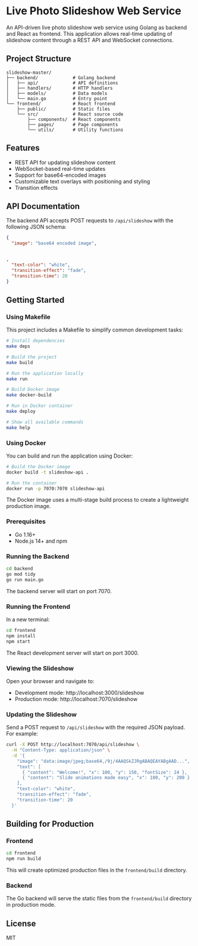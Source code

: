 # Live Photo Slideshow Web Service

An API-driven live photo slideshow web service using Golang as backend and React as frontend. This application allows real-time updating of slideshow content through a REST API and WebSocket connections.

## Project Structure

```
slideshow-master/
├── backend/             # Golang backend
│   ├── api/             # API definitions
│   ├── handlers/        # HTTP handlers
│   ├── models/          # Data models
│   └── main.go          # Entry point
└── frontend/            # React frontend
    ├── public/          # Static files
    └── src/             # React source code
        ├── components/  # React components
        ├── pages/       # Page components
        └── utils/       # Utility functions
```

## Features

- REST API for updating slideshow content
- WebSocket-based real-time updates
- Support for base64-encoded images
- Customizable text overlays with positioning and styling
- Transition effects

## API Documentation

The backend API accepts POST requests to `/api/slideshow` with the following JSON schema:

```json
{
  "image": "base64 encoded image", 


,
  "text-color": "white",
  "transition-effect": "fade",
  "transition-time": 20 
}
```

## Getting Started

### Using Makefile

This project includes a Makefile to simplify common development tasks:

```bash
# Install dependencies
make deps

# Build the project
make build

# Run the application locally
make run

# Build Docker image
make docker-build

# Run in Docker container
make deploy

# Show all available commands
make help
```

### Using Docker

You can build and run the application using Docker:

```bash
# Build the Docker image
docker build -t slideshow-api .

# Run the container
docker run -p 7070:7070 slideshow-api
```

The Docker image uses a multi-stage build process to create a lightweight production image.

### Prerequisites

- Go 1.16+ 
- Node.js 14+ and npm

### Running the Backend

```bash
cd backend
go mod tidy
go run main.go
```

The backend server will start on port 7070.

### Running the Frontend

In a new terminal:

```bash
cd frontend
npm install
npm start
```

The React development server will start on port 3000.

### Viewing the Slideshow

Open your browser and navigate to:
- Development mode: http://localhost:3000/slideshow
- Production mode: http://localhost:7070/slideshow

### Updating the Slideshow

Send a POST request to `/api/slideshow` with the required JSON payload. For example:

```bash
curl -X POST http://localhost:7070/api/slideshow \
  -H "Content-Type: application/json" \
  -d '{
    "image": "data:image/jpeg;base64,/9j/4AAQSkZJRgABAQEAYABgAAD...",
    "text": [
      { "content": "Welcome!", "x": 100, "y": 150, "fontSize": 24 },
      { "content": "Slide animations made easy", "x": 100, "y": 200 }
    ],
    "text-color": "white",
    "transition-effect": "fade",
    "transition-time": 20
  }'
```

## Building for Production

### Frontend

```bash
cd frontend
npm run build
```

This will create optimized production files in the `frontend/build` directory.

### Backend

The Go backend will serve the static files from the `frontend/build` directory in production mode.

## License

MIT
